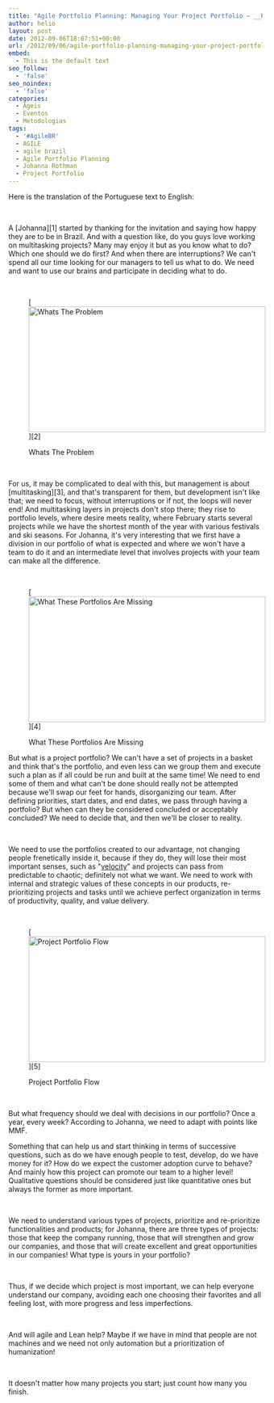 ```yaml
---
title: "Agile Portfolio Planning: Managing Your Project Portfolio – __PLACEHOLDER__"
author: helio
layout: post
date: 2012-09-06T18:07:51+00:00
url: /2012/09/06/agile-portfolio-planning-managing-your-project-portfolio-johanna-rothman/
embed:
  - This is the default text
seo_follow:
  - 'false'
seo_noindex:
  - 'false'
categories:
  - Ageis
  - Eventos
  - Metodologias
tags:
  - '#AgileBR'
  - AGILE
  - agile brazil
  - Agile Portfolio Planning
  - Johanna Rothman
  - Project Portfolio
---
```


Here is the translation of the Portuguese text to English:

&emsp;

A [Johanna][1] started by thanking for the invitation and saying how happy they are to be in Brazil. And with a question like, do you guys love working on multitasking projects? Many may enjoy it but as you know what to do? Which one should we do first? And when there are interruptions? We can't spend all our time looking for our managers to tell us what to do. We need and want to use our brains and participate in deciding what to do.

&emsp;<figure id="attachment_626" style="width: 470px" class="wp-caption aligncenter">

[<img class="size-full wp-image-626" src="http://www.helmed.net/blog/wp-content/uploads/2012/09/whatsTheProblem.png" alt="Whats The Problem" width="470" height="249" srcset="http://www.helmed.net/blog/wp-content/uploads/2012/09/whatsTheProblem.png 470w, http://www.helmed.net/blog/wp-content/uploads/2012/09/whatsTheProblem-300x158.png 300w" sizes="(max-width: 470px) 100vw, 470px" />][2]<figcaption class="wp-caption-text">Whats The Problem</figcaption></figure> 

&emsp;

For us, it may be complicated to deal with this, but management is about [multitasking][3], and that's transparent for them, but development isn't like that; we need to focus, without interruptions or if not, the loops will never end! And multitasking layers in projects don't stop there; they rise to portfolio levels, where desire meets reality, where February starts several projects while we have the shortest month of the year with various festivals and ski seasons. For Johanna, it's very interesting that we first have a division in our portfolio of what is expected and where we won't have a team to do it and an intermediate level that involves projects with your team can make all the difference.

&emsp;<figure id="attachment_632" style="width: 470px" class="wp-caption aligncenter">

[<img class="size-full wp-image-632" src="http://www.helmed.net/blog/wp-content/uploads/2012/09/whatThesePortfoliosAreMissing.png" alt="What These Portfolios Are Missing" width="470" height="249" srcset="http://www.helmed.net/blog/wp-content/uploads/2012/09/whatThesePortfoliosAreMissing.png 470w, http://www.helmed.net/blog/wp-content/uploads/2012/09/whatThesePortfoliosAreMissing-300x158.png 300w" sizes="(max-width: 470px) 100vw, 470px" />][4]<figcaption class="wp-caption-text">What These Portfolios Are Missing</figcaption></figure> 

But what is a project portfolio? We can't have a set of projects in a basket and think that's the portfolio, and even less can we group them and execute such a plan as if all could be run and built at the same time! We need to end some of them and what can't be done should really not be attempted because we'll swap our feet for hands, disorganizing our team. After defining priorities, start dates, and end dates, we pass through having a portfolio? But when can they be considered concluded or acceptably concluded? We need to decide that, and then we'll be closer to reality.

&emsp;

We need to use the portfolios created to our advantage, not changing people frenetically inside it, because if they do, they will lose their most important senses, such as "<a title="Velocity" href="http://en.wikipedia.org/wiki/Velocity_(software_development)" target="_blank">velocity</a>" and projects can pass from predictable to chaotic; definitely not what we want. We need to work with internal and strategic values of these concepts in our products, re-prioritizing projects and tasks until we achieve perfect organization in terms of productivity, quality, and value delivery.

&emsp;<figure id="attachment_627" style="width: 470px" class="wp-caption aligncenter">

[<img class="size-full wp-image-627" src="http://www.helmed.net/blog/wp-content/uploads/2012/09/projectPortfolioFlow.png" alt="Project Portfolio Flow" width="470" height="249" srcset="http://www.helmed.net/blog/wp-content/uploads/2012/09/projectPortfolioFlow.png 470w, http://www.helmed.net/blog/wp-content/uploads/2012/09/projectPortfolioFlow-300x158.png 300w" sizes="(max-width: 470px) 100vw, 470px" />][5]<figcaption class="wp-caption-text">Project Portfolio Flow</figcaption></figure> 

&emsp;

But what frequency should we deal with decisions in our portfolio? Once a year, every week? According to Johanna, we need to adapt with points like MMF.

Something that can help us and start thinking in terms of successive questions, such as do we have enough people to test, develop, do we have money for it? How do we expect the customer adoption curve to behave? And mainly how this project can promote our team to a higher level! Qualitative questions should be considered just like quantitative ones but always the former as more important.

&emsp;

We need to understand various types of projects, prioritize and re-prioritize functionalities and products; for Johanna, there are three types of projects: those that keep the company running, those that will strengthen and grow our companies, and those that will create excellent and great opportunities in our companies! What type is yours in your portfolio?

&emsp;

Thus, if we decide which project is most important, we can help everyone understand our company, avoiding each one choosing their favorites and all feeling lost, with more progress and less imperfections.

&emsp;

And will agile and Lean help? Maybe if we have in mind that people are not machines and we need not only automation but a prioritization of humanization!

&emsp;

It doesn't matter how many projects you start; just count how many you finish.